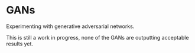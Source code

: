 # GANs
Experimenting with generative adversarial networks.

This is still a work in progress, none of the GANs are outputting acceptable results yet.
